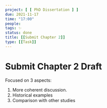 ```yaml
---
project: [ [ PhD Dissertation ] ]
due: 2021-11-17
time: "17:00"
people:
tags: ✨
status: done
title: [[Submit Chapter 2]]
type: [[Task]]
---
```


# Submit Chapter 2 Draft

Focused on 3 aspects:

1. More coherent discussion.
2. Historical examples
3. Comparison with other studies
